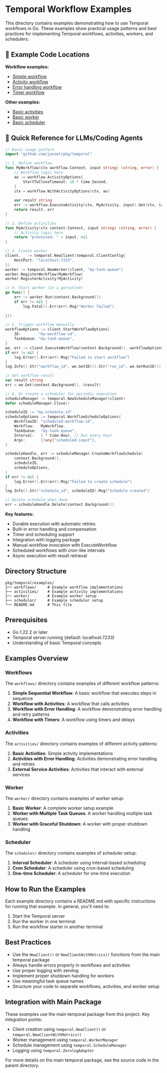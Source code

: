 # Temporal Workflow Examples

This directory contains examples demonstrating how to use Temporal workflows in Go. These examples show practical usage patterns and best practices for implementing Temporal workflows, activities, workers, and schedulers.

## 📍 Example Code Locations

**Workflow examples:**
- [Simple workflow](https://github.com/jasoet/pkg/blob/main/temporal/examples/workflows/simple_workflow.go)
- [Activity workflow](https://github.com/jasoet/pkg/blob/main/temporal/examples/workflows/activity_workflow.go)
- [Error handling workflow](https://github.com/jasoet/pkg/blob/main/temporal/examples/workflows/error_handling_workflow.go)
- [Timer workflow](https://github.com/jasoet/pkg/blob/main/temporal/examples/workflows/timer_workflow.go)

**Other examples:**
- [Basic activities](https://github.com/jasoet/pkg/blob/main/temporal/examples/activities/basic_activities.go)
- [Basic worker](https://github.com/jasoet/pkg/blob/main/temporal/examples/worker/basic_worker.go)
- [Basic scheduler](https://github.com/jasoet/pkg/blob/main/temporal/examples/scheduler/basic_scheduler.go)

## 🚀 Quick Reference for LLMs/Coding Agents

```go
// Basic usage pattern
import "github.com/jasoet/pkg/temporal"

// 1. Define workflow
func MyWorkflow(ctx workflow.Context, input string) (string, error) {
    // Workflow logic here
    ao := workflow.ActivityOptions{
        StartToCloseTimeout: 10 * time.Second,
    }
    ctx = workflow.WithActivityOptions(ctx, ao)
    
    var result string
    err := workflow.ExecuteActivity(ctx, MyActivity, input).Get(ctx, &result)
    return result, err
}

// 2. Define activities
func MyActivity(ctx context.Context, input string) (string, error) {
    // Activity logic here
    return "processed: " + input, nil
}

// 3. Create worker
client, _ := temporal.NewClient(temporal.ClientConfig{
    HostPort: "localhost:7233",
})
worker := temporal.NewWorker(client, "my-task-queue")
worker.RegisterWorkflow(MyWorkflow)
worker.RegisterActivity(MyActivity)

// 4. Start worker (in a goroutine)
go func() {
    err := worker.Run(context.Background())
    if err != nil {
        log.Fatal().Err(err).Msg("Worker failed")
    
}()

// 5. Trigger workflow manually
workflowOptions := client.StartWorkflowOptions{
    ID:        "my-workflow-id",
    TaskQueue: "my-task-queue",
}
we, err := client.ExecuteWorkflow(context.Background(), workflowOptions, MyWorkflow, "input-data")
if err != nil {
    log.Error().Err(err).Msg("Failed to start workflow")
}
log.Info().Str("workflow_id", we.GetID()).Str("run_id", we.GetRunID()).Msg("Workflow started")

// Get workflow result
var result string
err = we.Get(context.Background(), &result)

// 6. Or create a scheduler for periodic execution
scheduleManager := temporal.NewScheduleManager(client)
defer scheduleManager.Close()

scheduleID := "my-schedule-id"
scheduleOptions := temporal.WorkflowScheduleOptions{
    WorkflowID: "scheduled-workflow-id",
    Workflow:   MyWorkflow,
    TaskQueue:  "my-task-queue",
    Interval:   1 * time.Hour, // Run every hour
    Args:       []any{"scheduled-input"},
}

scheduleHandle, err := scheduleManager.CreateWorkflowSchedule(
    context.Background(), 
    scheduleID, 
    scheduleOptions,
)
if err != nil {
    log.Error().Err(err).Msg("Failed to create schedule")
}
log.Info().Str("schedule_id", scheduleID).Msg("Schedule created")

// Delete schedule when done
err = scheduleHandle.Delete(context.Background())
```

**Key features:**
- Durable execution with automatic retries
- Built-in error handling and compensation
- Timer and scheduling support
- Integration with logging package
- Manual workflow invocation with ExecuteWorkflow
- Scheduled workflows with cron-like intervals
- Async execution with result retrieval

## Directory Structure

```
pkg/temporal/examples/
├── workflows/     # Example workflow implementations
├── activities/    # Example activity implementations
├── worker/        # Example worker setup
├── scheduler/     # Example scheduler setup
└── README.md      # This file
```

## Prerequisites

- Go 1.22.2 or later
- Temporal server running (default: localhost:7233)
- Understanding of basic Temporal concepts

## Examples Overview

### Workflows

The `workflows/` directory contains examples of different workflow patterns:

1. **Simple Sequential Workflow**: A basic workflow that executes steps in sequence
2. **Workflow with Activities**: A workflow that calls activities
3. **Workflow with Error Handling**: A workflow demonstrating error handling and retry patterns
4. **Workflow with Timers**: A workflow using timers and delays

### Activities

The `activities/` directory contains examples of different activity patterns:

1. **Basic Activities**: Simple activity implementations
2. **Activities with Error Handling**: Activities demonstrating error handling and retries
3. **External Service Activities**: Activities that interact with external services

### Worker

The `worker/` directory contains examples of worker setup:

1. **Basic Worker**: A complete worker setup example
2. **Worker with Multiple Task Queues**: A worker handling multiple task queues
3. **Worker with Graceful Shutdown**: A worker with proper shutdown handling

### Scheduler

The `scheduler/` directory contains examples of scheduler setup:

1. **Interval Scheduler**: A scheduler using interval-based scheduling
2. **Cron Scheduler**: A scheduler using cron-based scheduling
3. **One-time Scheduler**: A scheduler for one-time execution

## How to Run the Examples

Each example directory contains a README.md with specific instructions for running that example. In general, you'll need to:

1. Start the Temporal server
2. Run the worker in one terminal
3. Run the workflow starter in another terminal

## Best Practices

- Use the `NewClient()` or `NewClientWithMetrics()` functions from the main temporal package
- Always handle errors properly in workflows and activities
- Use proper logging with zerolog
- Implement proper shutdown handling for workers
- Use meaningful task queue names
- Structure your code to separate workflows, activities, and worker setup

## Integration with Main Package

These examples use the main temporal package from this project. Key integration points:

- Client creation using `temporal.NewClient()` or `temporal.NewClientWithMetrics()`
- Worker management using `temporal.WorkerManager`
- Schedule management using `temporal.ScheduleManager`
- Logging using `temporal.ZerologAdapter`

For more details on the main temporal package, see the source code in the parent directory.
